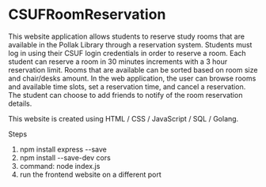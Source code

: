 # CSUFRoomReservation
This website application allows students to reserve study rooms that are available in the Pollak Library through a reservation system. Students must log in using their CSUF login credentials in order to reserve a room. Each student can reserve a room in 30 minutes increments with a 3 hour reservation limit. Rooms that are available can be sorted based on room size and chair/desks amount. In the web application, the user can browse rooms and available time slots, set a reservation time, and cancel a reservation. The student can choose to add friends to notify of the room reservation details.

This website is created using HTML / CSS / JavaScript / SQL / Golang.

Steps
1. npm install express --save
2. npm install --save-dev cors
3. command: node index.js
4. run the frontend website on a different port